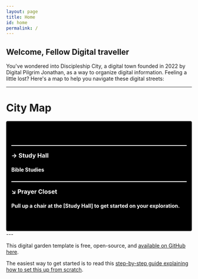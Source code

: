 ```yaml
---
layout: page
title: Home
id: home
permalink: /
---
```


## Welcome, Fellow Digital traveller

You've wondered into Discipleship City, a digital town founded in 2022 by Digital Pilgrim Jonathan, as a way to organize digital information. Feeling a little lost? Here's a map to help you navigate these digital streets:

---
<h1>City Map</h1>
<div style="padding: 3em 1em; margin-top: 1rem; background: #000; color: #fff; border-radius: 4px;">
  <h3 style="border-top: 2px solid; padding-top: 1em;">→ Study Hall</h3>
  <h4>Bible Studies</h4>
  <h3 style="border-top: 2px solid; padding-top: 1em;">↘ Prayer Closet</h3>
  <h4>Pull up a chair at the <span style="font-weight: bold">[Study Hall]</span> to get started on your exploration.</h4>
</div>
---


This digital garden template is free, open-source, and [available on GitHub here](https://github.com/maximevaillancourt/digital-garden-jekyll-template).

The easiest way to get started is to read this [step-by-step guide explaining how to set this up from scratch](https://maximevaillancourt.com/blog/setting-up-your-own-digital-garden-with-jekyll).

<style>
  .wrapper {
    max-width: 46em;
  }
</style>

